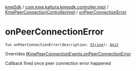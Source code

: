 [kmeSdk](../../index.md) / [com.kme.kaltura.kmesdk.controller.impl](../index.md) / [KmePeerConnectionControllerImpl](index.md) / [onPeerConnectionError](./on-peer-connection-error.md)

# onPeerConnectionError

`fun onPeerConnectionError(description: `[`String`](https://kotlinlang.org/api/latest/jvm/stdlib/kotlin/-string/index.html)`): `[`Unit`](https://kotlinlang.org/api/latest/jvm/stdlib/kotlin/-unit/index.html)

Overrides [IKmePeerConnectionEvents.onPeerConnectionError](../../com.kme.kaltura.kmesdk.webrtc.peerconnection/-i-kme-peer-connection-events/on-peer-connection-error.md)

Callback fired once peer connection error happened


